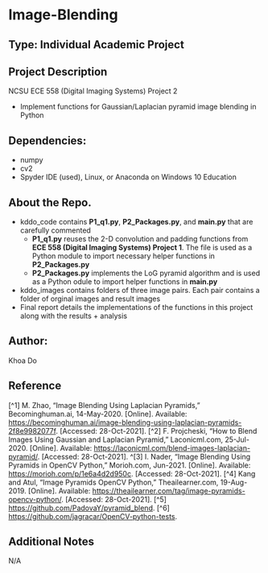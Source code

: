 # Image-Blending

## Type: Individual Academic Project

## Project Description
NCSU ECE 558 (Digital Imaging Systems) Project 2
  - Implement functions for Gaussian/Laplacian pyramid image blending in Python

## Dependencies:
  - numpy
  - cv2
  - Spyder IDE (used), Linux, or Anaconda on Windows 10 Education
  
## About the Repo.
  - kddo_code contains **P1_q1.py**, **P2_Packages.py**, and **main.py** that are carefully commented 
    - **P1_q1.py** reuses the 2-D convolution and padding functions from **ECE 558 (Digital Imaging Systems) Project 1**.  The file is used as a Python module to import necessary helper functions in **P2_Packages.py**
    - **P2_Packages.py** implements the LoG pyramid algorithm and is used as a Python odule to import helper functions in **main.py**
  - kddo_images contains folders of three image pairs.  Each pair contains a folder of orginal images and result images
  - Final report details the implementations of the functions in this project along with the results + analysis

## Author:
Khoa Do

## Reference
[^1] M. Zhao, “Image Blending Using Laplacian Pyramids,” Becominghuman.ai, 14-May-2020. [Online]. Available: https://becominghuman.ai/image-blending-using-laplacian-pyramids-2f8e9982077f. [Accessed: 28-Oct-2021].
[^2] F. Projcheski, “How to Blend Images Using Gaussian and Laplacian Pyramid,” Laconicml.com, 25-Jul-2020. [Online]. Available: https://laconicml.com/blend-images-laplacian-pyramid/. [Accessed: 28-Oct-2021].
^[3] I. Nader, “Image Blending Using Pyramids in OpenCV Python,” Morioh.com, Jun-2021. [Online]. Available: https://morioh.com/p/1e6a4d2d950c. [Accessed: 28-Oct-2021].
[^4] Kang and Atul, “Image Pyramids OpenCV Python,” Theailearner.com, 19-Aug-2019. [Online]. Available: https://theailearner.com/tag/image-pyramids-opencv-python/. [Accessed: 28-Oct-2021].
[^5] https://github.com/PadovaY/pyramid_blend.
[^6] https://github.com/jagracar/OpenCV-python-tests.

## Additional Notes
N/A
